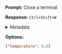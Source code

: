 **Prompt:**
Close a terminal

**Response:**
`Ctrl+Shift+W`

<details><summary>Metadata</summary>

- Duration: 811 ms
- Datetime: 2023-11-17T19:15:49.345454
- Model: gpt-4-1106-preview

</details>

**Options:**
```json
{"temperature": 0.0}
```

